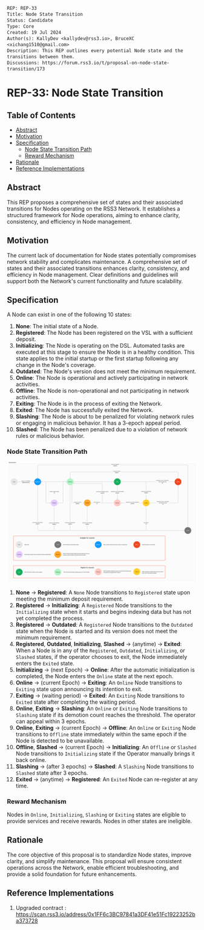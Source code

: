 ```
REP: REP-33
Title: Node State Transition
Status: Candidate
Type: Core
Created: 19 Jul 2024
Author(s): KallyDev <kallydev@rss3.io>, BruceXC <xichang1510@gmail.com>
Description: This REP outlines every potential Node state and the transitions between them.
Discussions: https://forum.rss3.io/t/proposal-on-node-state-transition/173
```

# REP-33: Node State Transition

## Table of Contents

- [Abstract](#abstract)
- [Motivation](#motivation)
- [Specification](#specification)
  - [Node State Transition Path](#node-state-transition-path)
  - [Reward Mechanism](#reward-mechanism)
- [Rationale](#rationale)
- [Reference Implementations](#reference-implementations)

## Abstract

This REP proposes a comprehensive set of states and their associated transitions for Nodes operating on the RSS3 Network. It establishes a structured framework for Node operations, aiming to enhance clarity, consistency, and efficiency in Node management.

## Motivation

The current lack of documentation for Node states potentially compromises network stability and complicates maintenance. A comprehensive set of states and their associated transitions enhances clarity, consistency, and efficiency in Node management. Clear definitions and guidelines will support both the Network's current functionality and future scalability.

## Specification

A Node can exist in one of the following 10 states:

1. **None**: The initial state of a Node.
2. **Registered**: The Node has been registered on the VSL with a sufficient deposit.
3. **Initializing**: The Node is operating on the DSL. Automated tasks are executed at this stage to ensure the Node is in a healthy condition. This state applies to the initial startup or the first startup following any change in the Node's coverage.
4. **Outdated**: The Node's version does not meet the minimum requirement.
5. **Online**: The Node is operational and actively participating in network activities.
6. **Offline**: The Node is non-operational and not participating in network activities.
7. **Exiting**: The Node is in the process of exiting the Network.
8. **Exited**: The Node has successfully exited the Network.
9. **Slashing**: The Node is about to be penalized for violating network rules or engaging in malicious behavior. It has a 3-epoch appeal period.
10. **Slashed**: The Node has been penalized due to a violation of network rules or malicious behavior.

### Node State Transition Path

![Node State Transition Path](REP-33/node-state-transition-path.png)

1. **None** → **Registered**: A `None` Node transitions to `Registered` state upon meeting the minimum deposit requirement.
2. **Registered** → **Initializing**: A `Registered` Node transitions to the `Initializing` state when it starts and begins indexing data but has not yet completed the process.
3. **Registered** → **Outdated**: A `Registered` Node transitions to the `Outdated` state when the Node is started and its version does not meet the minimum requirement.
4. **Registered**, **Outdated**, **Initializing**, **Slashed** → (anytime) → **Exited**: When a Node is in any of the `Registered`, `Outdated`, `Initializing`, or `Slashed` states, if the operator chooses to exit, the Node immediately enters the `Exited` state.
5. **Initializing** → (next Epoch) → **Online**: After the automatic initialization is completed, the Node enters the `Online` state at the next epoch.
6. **Online** → (current Epoch) → **Exiting**: An `Online` Node transitions to `Exiting` state upon announcing its intention to exit.
7. **Exiting** → (waiting period) → **Exited**: An `Exiting` Node transitions to `Exited` state after completing the waiting period.
8. **Online**, **Exiting** → **Slashing**: An `Online` or `Exiting` Node transitions to `Slashing` state if its demotion count reaches the threshold. The operator can appeal within 3 epochs.
9. **Online**, **Exiting** → (current Epoch) → **Offline**: An `Online` or `Exiting` Node transitions to `Offline` state immediately within the same epoch if the Node is detected to be unavailable.
10. **Offline**, **Slashed** → (current Epoch) → **Initializing**: An `Offline` or `Slashed` Node transitions to `Initializing` state if the Operator manually brings it back online.
11. **Slashing** → (after 3 epochs) → **Slashed**: A `Slashing` Node transitions to `Slashed` state after 3 epochs.
12. **Exited** → (anytime) → **Registered**: An `Exited` Node can re-register at any time.

### Reward Mechanism

Nodes in `Online`, `Initializing`, `Slashing` or `Exiting` states are eligible to provide services and receive rewards. Nodes in other states are ineligible.

## Rationale

The core objective of this proposal is to standardize Node states, improve clarity, and simplify maintenance. This proposal will ensure consistent operations across the Network, enable efficient troubleshooting, and provide a solid foundation for future enhancements.

## Reference Implementations

1. Upgraded contract : <https://scan.rss3.io/address/0x1FF6c3BC97841a3DF41e51Fc19223252ba373728>
